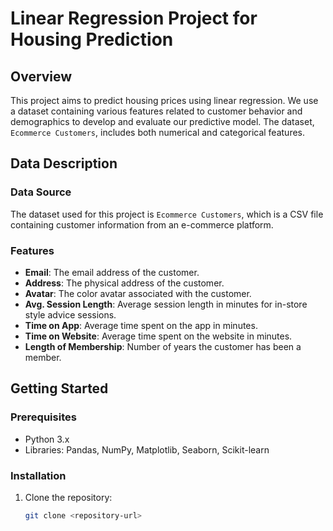 # Linear Regression Project for Housing Prediction

## Overview

This project aims to predict housing prices using linear regression. We use a dataset containing various features related to customer behavior and demographics to develop and evaluate our predictive model. The dataset, `Ecommerce Customers`, includes both numerical and categorical features.

## Data Description

### Data Source

The dataset used for this project is `Ecommerce Customers`, which is a CSV file containing customer information from an e-commerce platform.

### Features

- **Email**: The email address of the customer.
- **Address**: The physical address of the customer.
- **Avatar**: The color avatar associated with the customer.
- **Avg. Session Length**: Average session length in minutes for in-store style advice sessions.
- **Time on App**: Average time spent on the app in minutes.
- **Time on Website**: Average time spent on the website in minutes.
- **Length of Membership**: Number of years the customer has been a member.

## Getting Started

### Prerequisites

- Python 3.x
- Libraries: Pandas, NumPy, Matplotlib, Seaborn, Scikit-learn

### Installation

1. Clone the repository:
   ```bash
   git clone <repository-url>

